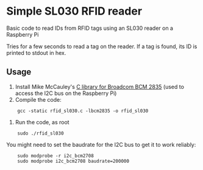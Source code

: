 # Simple SL030 RFID reader

Basic code to read IDs from RFID tags using an SL030 reader on a Raspberry Pi

Tries for a few seconds to read a tag on the reader.  If a tag is found, its ID is printed to stdout in hex.

## Usage

 1. Install Mike McCauley's [C library for Broadcom BCM 2835](http://www.airspayce.com/mikem/bcm2835/index.html) (used to access the I2C bus on the Raspberry Pi)
 1. Compile the code:
```
    gcc -static rfid_sl030.c -lbcm2835 -o rfid_sl030
```
 1. Run the code, as root
```
    sudo ./rfid_sl030
```

You might need to set the baudrate for the I2C bus to get it to work reliably:
```
    sudo modprobe -r i2c_bcm2708
    sudo modprobe i2c_bcm2708 baudrate=200000
```

